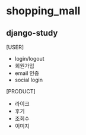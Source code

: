 # shopping_mall

## django-study

[USER]
- login/logout
- 회원가입
- email 인증
- social login


[PRODUCT]
- 라이크
- 후기
- 조회수
- 이미지

